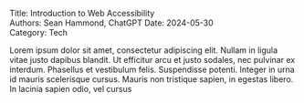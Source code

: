 Title: Introduction to Web Accessibility  
Authors: Sean Hammond, ChatGPT
Date: 2024-05-30  
Category: Tech

Lorem ipsum dolor sit amet, consectetur adipiscing elit. Nullam in ligula vitae justo dapibus blandit. Ut efficitur arcu et justo sodales, nec pulvinar ex interdum. Phasellus et vestibulum felis. Suspendisse potenti. Integer in urna id mauris scelerisque cursus. Mauris non tristique sapien, in egestas libero. In lacinia sapien odio, vel cursus

